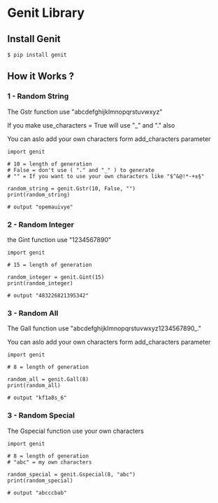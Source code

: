 Genit Library<a name="TOP"></a>
===================

## Install Genit ##

    $ pip install genit
    
## How it Works ? ##

### 1 -  Random String ###

The Gstr function use "abcdefghijklmnopqrstuvwxyz"

If you make use_characters = True will use "_" and "." also

You can aslo add your own characters form add_characters parameter

    import genit
    
    # 10 = length of generation
    # False = don't use ( "." and "_" ) to generate
    # "" = If you want to use your own characters like "$^&@!*-+±§"
       
    random_string = genit.Gstr(10, False, "")
    print(random_string)
    
    # output "opemauivye"
    
### 2 -  Random Integer ###

the Gint function use "1234567890"

    import genit

    # 15 = length of generation
    
    random_integer = genit.Gint(15)
    print(random_integer)

    # output "483226821395342"
    
### 3 -  Random All ###

The Gall function use "abcdefghijklmnopqrstuvwxyz1234567890_."

You can aslo add your own characters form add_characters parameter

    import genit

    # 8 = length of generation
    
    random_all = genit.Gall(8)
    print(random_all)

    # output "kf1a8s_6"

### 3 -  Random Special ###

The Gspecial function use your own characters

    import genit

    # 8 = length of generation
    # "abc" = my own characters
    
    random_special = genit.Gspecial(8, "abc")
    print(random_special)

    # output "abcccbab"
